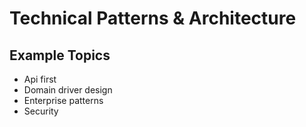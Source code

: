 # Technical Patterns & Architecture
## Example Topics
* Api first
* Domain driver design
* Enterprise patterns
* Security

